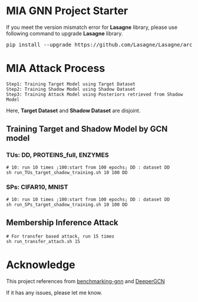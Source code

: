 # MIA GNN Project Starter


If you meet the version mismatch error for **Lasagne** library, please use following command to
upgrade **Lasagne** library.
<pre>
pip install --upgrade https://github.com/Lasagne/Lasagne/archive/master.zip
</pre>


# MIA Attack Process
    Step1: Training Target Model using Target Dataset
    Step2: Training Shadow Model using Shadow Dataset
    Step3: Training Attack Model using Posteriors retrieved from Shadow Model

    
Here, **Target Dataset** and **Shadow Dataset** are disjoint.
## Training Target and Shadow Model by GCN model
### TUs: DD, PROTEINS_full, ENZYMES
    # 10: run 10 times ;100:start from 100 epochs; DD : dataset DD
    sh run_TUs_target_shadow_training.sh 10 100 DD

### SPs: CIFAR10, MNIST
    # 10: run 10 times ;100:start from 100 epochs; DD : dataset DD
    sh run_SPs_target_shadow_training.sh 10 100 DD

## Membership Inference Attack

    # For transfer based attack, run 15 times
    sh run_transfer_attach.sh 15 

# Acknowledge

This project references from [benchmarking-gnn](https://github.com/graphdeeplearning/benchmarking-gnns) and 
[DeeperGCN](https://github.com/lightaime/deep_gcns_torch)

If it has any issues, please let me know.